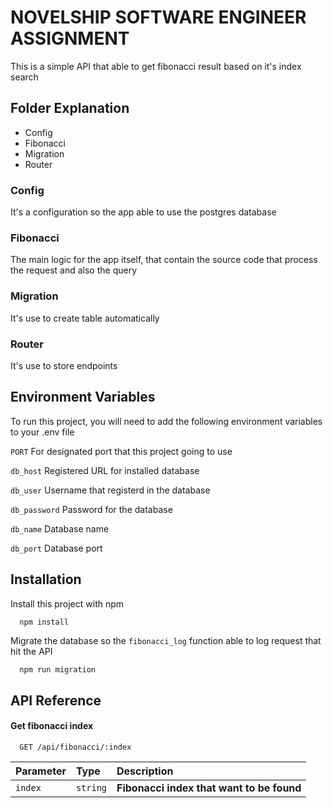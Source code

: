
# NOVELSHIP SOFTWARE ENGINEER ASSIGNMENT

This is a simple API that able to get fibonacci result based on it's index search



## Folder Explanation

 - Config
 - Fibonacci
 - Migration
 - Router


### Config
It's a configuration so the app able to use the postgres database

### Fibonacci
The main logic for the app itself, that contain the source code that process the request and also the query

### Migration
It's use to create table automatically

### Router
It's use to store endpoints
## Environment Variables

To run this project, you will need to add the following environment variables to your .env file

`PORT` For designated port that this project going to use

`db_host` Registered URL for installed database

`db_user` Username that registerd in the database

`db_password` Password for the database

`db_name` Database name

`db_port` Database port



## Installation

Install this project with npm

```bash
  npm install
```
Migrate the database so the ```fibonacci_log``` function able to log request that hit the API
```
  npm run migration
```
## API Reference

#### Get fibonacci index

```http
  GET /api/fibonacci/:index
```

| Parameter | Type     | Description                |
| :-------- | :------- | :------------------------- |
| `index` | `string` | **Fibonacci index that want to be found** |

